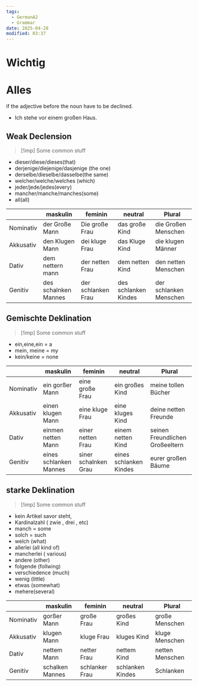 ```yaml
---
tags:
  - GermanA2
  - Grammar
date: 2025-04-28
modified: 03:37
---
```

# Wichtig

# Alles

if the adjective before the noun have to be declined.
- Ich stehe vor einem großen Haus.

## Weak Declension

>[!imp] Some common stuff
- dieser/diese/dieses(that)
- derjenige/diejenige/dasjenige (the one)
- derselbe/dieselbe/dasselbe(the same)
- welcher/welche/welches (which)
- jeder/jede/jedes(every)
- mancher/manche/manches(some)
- all(all)

|           | maskulin             | feminin            | neutral                | Plural                 |
| --------- | -------------------- | ------------------ | ---------------------- | ---------------------- |
| Nominativ | der Große Mann       | Die große Frau     | das große Kind         | die Großen Menschen    |
| Akkusativ | den Klugen Mann      | dei kluge Frau     | das Kluge Kind         | die klugen Männer      |
| Dativ     | dem nettern mann     | der netten Frau    | dem netten Kind        | den netten Menschen    |
| Genitiv   | des schalnken Mannes | der schlanken Frau | des schlanken   Kindes | der schlanken Menschen |

## Gemischte Deklination

>[!imp] Some common stuff
- ein,eine,ein = a 
- mein, meine = my
- kein/keine = none

|           | maskulin               | feminin              | neutral                | Plural                          |
| --------- | ---------------------- | -------------------- | ---------------------- | ------------------------------- |
| Nominativ | ein gorßer Mann        | eine große Frau      | ein großes Kind        | meine tollen Bücher             |
| Akkusativ | einen klugen Mann      | eine kluge Frau      | eine kluges Kind       | deine netten Freunde            |
| Dativ     | einmen netten Mann     | einer netten Frau    | einem netten Kind      | seinen Freundlichen Großeeltern |
| Genitiv   | eines schlanken Mannes | siner schalnken Grau | eines schlanken Kindes | eurer großen Bäume              |

## starke Deklination

>[!imp] Some common stuff
- kein Artikel savor steht,
- Kardinalzahl ( zwie , drei , etc)
- manch = some
- solch = such
- welch (what)
- allerlei (all kind of)
- mancherlei ( various)
- andere (other)
- folgende (follwing)
- verschiedence (much)
- wenig (little)
- etwas (somewhat)
- mehere(several)


|           | maskulin        | feminin        | neutral          | Plural          |
| --------- | --------------- | -------------- | ---------------- | --------------- |
| Nominativ | gorßer Mann     | große Frau     | großes Kind      | große Menschen  |
| Akkusativ | klugen Mann     | kluge Frau     | kluges Kind      | kluge Menschen  |
| Dativ     | nettem Mann     | netter Frau    | nettem Kind      | netten Menschen |
| Genitiv   | schalken Mannes | schlanker Frau | schlanken Kindes | Schlanken                 |